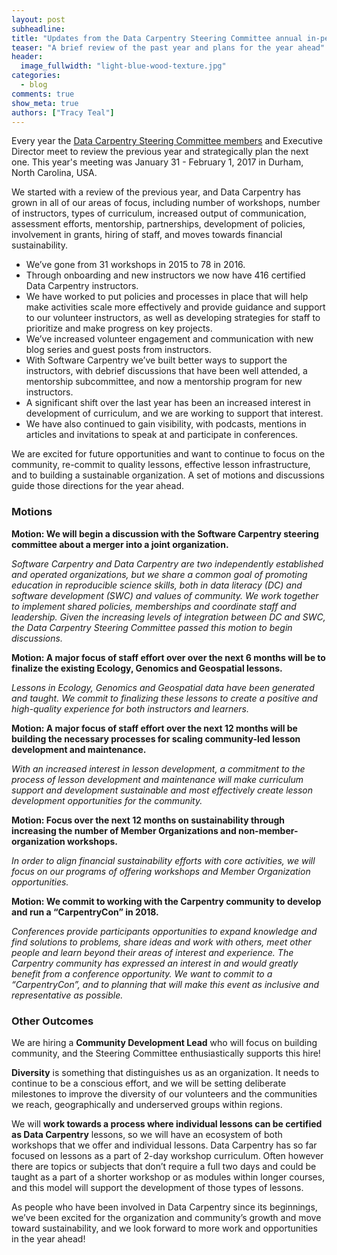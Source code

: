 ```yaml
---
layout: post
subheadline:
title: "Updates from the Data Carpentry Steering Committee annual in-person meeting"
teaser: "A brief review of the past year and plans for the year ahead"
header:
  image_fullwidth: "light-blue-wood-texture.jpg"
categories:
  - blog
comments: true
show_meta: true
authors: ["Tracy Teal"]
---
```


Every year the [Data Carpentry Steering Committee members](http://www.datacarpentry.org/people/) and Executive Director meet to review the previous year and strategically plan the next one. This year's meeting was January 31 - February 1, 2017 in Durham, North Carolina, USA.

We started with a review of the previous year, and Data Carpentry has grown in all of our areas of focus, including number of workshops, number of instructors, types of curriculum, increased output of communication, assessment efforts, mentorship, partnerships, development of policies, involvement in grants, hiring of staff, and moves towards financial sustainability.

- We’ve gone from 31 workshops in 2015 to 78 in 2016.
- Through onboarding and new instructors we now have 416 certified Data Carpentry instructors.
- We have worked to put policies and processes in place that will help make activities scale more effectively and provide guidance and support to our volunteer instructors, as well as developing strategies for staff to prioritize and make progress on key projects.
- We’ve increased volunteer engagement and communication with new blog series and guest posts from instructors.
- With Software Carpentry we’ve built better ways to support the instructors, with debrief discussions that have been well attended, a mentorship subcommittee, and now a mentorship program for new instructors.
- A significant shift over the last year has been an increased interest in development of curriculum, and we are working to support that interest.
- We have also continued to gain visibility, with podcasts, mentions in articles and invitations to speak at and participate in conferences.

We are excited for future opportunities and want to continue to focus on the community, re-commit to quality lessons, effective lesson infrastructure, and to building a sustainable organization. A set of motions and discussions guide those directions for the year ahead.

### Motions

**Motion: We will begin a discussion with the Software Carpentry steering committee
about a merger into a joint organization.**

*Software Carpentry and Data Carpentry are two independently established and operated organizations, but we share a common goal of promoting education in reproducible science skills, both in data literacy (DC) and software development (SWC) and values of community. We work together to implement shared policies, memberships and coordinate staff and leadership. Given the increasing levels of integration between DC and SWC, the Data Carpentry Steering Committee passed this motion to begin discussions.*

**Motion: A major focus of staff effort over over the next 6 months will be to finalize the
existing Ecology, Genomics and Geospatial lessons.**

*Lessons in Ecology, Genomics and Geospatial data have been generated and taught. We commit to finalizing these lessons to create a positive and high-quality experience for both instructors and learners.*

**Motion: A major focus of staff effort over the next 12 months will be building the
necessary processes for scaling community-led lesson development and maintenance.**

*With an increased interest in lesson development, a commitment to the process of lesson development and maintenance will make curriculum support and development sustainable and most effectively create lesson development opportunities for the community.*

**Motion: Focus over the next 12 months on sustainability through increasing the number of Member Organizations and non-member-organization workshops.**

*In order to align financial sustainability efforts with core activities, we will focus on our programs of offering workshops and Member Organization opportunities.*

**Motion: We commit to working with the Carpentry community to develop and run a
“CarpentryCon” in 2018.**

*Conferences provide participants opportunities to expand knowledge and find solutions to problems, share ideas and work with others, meet other people and learn beyond their areas of interest and experience.  The Carpentry community has expressed an interest in and would greatly benefit from a conference opportunity. We want to commit to a “CarpentryCon”, and to planning that will make this event as inclusive and representative as possible.*



### Other Outcomes

We are hiring a **Community Development Lead** who will focus on building community, and the Steering Committee enthusiastically supports this hire!

**Diversity** is something that distinguishes us as an organization. It needs to continue to be a conscious effort, and we will be setting deliberate milestones to improve the diversity of our volunteers and the communities we reach, geographically and underserved groups within regions.

We will **work towards a process where individual lessons can be certified as Data Carpentry** lessons, so we will have an ecosystem of both workshops that we offer and individual lessons. Data Carpentry has so far focused on lessons as a part of 2-day workshop curriculum. Often however there are topics or subjects that don’t require a full two days and could be taught as a part of a shorter workshop or as modules within longer courses, and this model will support the development of those types of lessons.

As people who have been involved in Data Carpentry since its beginnings, we’ve been excited for the organization and community’s growth and move toward sustainability, and we look forward to more work and opportunities in the year ahead!

